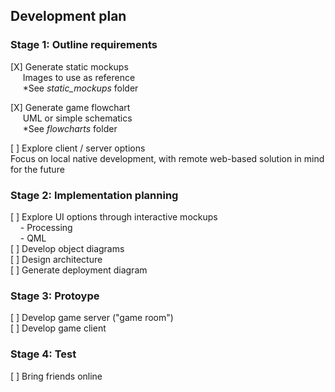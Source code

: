 ## Development plan

### Stage 1: Outline requirements
[X] Generate static mockups  
&nbsp;&nbsp;&nbsp;&nbsp;&nbsp;Images to use as reference  
&nbsp;&nbsp;&nbsp;&nbsp;&nbsp;*See _static\_mockups_ folder

[X] Generate game flowchart  
&nbsp;&nbsp;&nbsp;&nbsp;&nbsp;UML or simple schematics  
&nbsp;&nbsp;&nbsp;&nbsp;&nbsp;*See _flowcharts_ folder

[ ] Explore client / server options  
Focus on local native development, with remote web-based solution in mind for the future

### Stage 2: Implementation planning
[ ] Explore UI options through interactive mockups  
&nbsp;&nbsp;&nbsp;&nbsp;- Processing  
&nbsp;&nbsp;&nbsp;&nbsp;- QML  
[ ] Develop object diagrams  
[ ] Design architecture  
[ ] Generate deployment diagram  

### Stage 3: Protoype
[ ] Develop game server ("game room")  
[ ] Develop game client  

### Stage 4: Test
[ ] Bring friends online  

